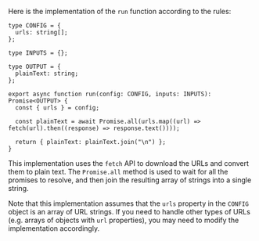 Here is the implementation of the `run` function according to the rules:
```
type CONFIG = {
  urls: string[];
};

type INPUTS = {};

type OUTPUT = {
  plainText: string;
};

export async function run(config: CONFIG, inputs: INPUTS): Promise<OUTPUT> {
  const { urls } = config;

  const plainText = await Promise.all(urls.map((url) => fetch(url).then((response) => response.text())));

  return { plainText: plainText.join("\n") };
}
```
This implementation uses the `fetch` API to download the URLs and convert them to plain text. The `Promise.all` method is used to wait for all the promises to resolve, and then join the resulting array of strings into a single string.

Note that this implementation assumes that the `urls` property in the `CONFIG` object is an array of URL strings. If you need to handle other types of URLs (e.g. arrays of objects with `url` properties), you may need to modify the implementation accordingly.
